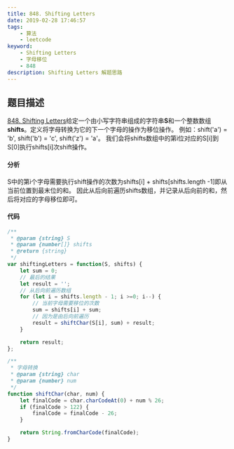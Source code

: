 ```yaml
---
title: 848. Shifting Letters
date: 2019-02-28 17:46:57
tags:
    - 算法
    - leetcode
keyword: 
    - Shifting Letters
    - 字母移位
    - 848
description: Shifting Letters 解题思路
---
```


## 题目描述

[848. Shifting Letters](https://leetcode-cn.com/problems/shifting-letters/)给定一个由小写字符串组成的字符串**S**和一个整数数组**shifts**。定义将字母转换为它的下一个字母的操作为移位操作。
例如：shift('a') = 'b', shift('b') = 'c', shift('z') = 'a'。
我们会将shifts数组中的第i位对应的S[i]到S[0]执行shifts[i]次shift操作。

#### 分析

S中的第i个字母需要执行shift操作的次数为shifts[i] + shifts[shifts.length -1]即从当前位置到最末位的和。
因此从后向前遍历shifts数组，并记录从后向前的和，然后将对应的字母移位即可。

#### 代码

```js
/**
 * @param {string} S
 * @param {number[]} shifts
 * @return {string}
 */
var shiftingLetters = function(S, shifts) {
    let sum = 0;
    // 最后的结果
    let result = '';
    // 从后向前遍历数组
    for (let i = shifts.length - 1; i >=0; i--) {
        // 当前字母需要移位的次数
        sum = shifts[i] + sum;
        // 因为是由后向前遍历
        result = shiftChar(S[i], sum) + result;
    }

    return result;
};

/**
 * 字母转换
 * @param {string} char 
 * @param {number} num 
 */
function shiftChar(char, num) {
    let finalCode = char.charCodeAt(0) + num % 26;
    if (finalCode > 122) {
        finalCode = finalCode - 26;
    }

    return String.fromCharCode(finalCode);
}
```
